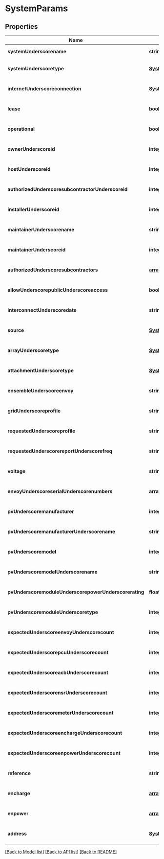 # SystemParams

## Properties
Name | Type | Description | Notes
------------ | ------------- | ------------- | -------------
**systemUnderscorename** | **string** |  | [default to null]
**systemUnderscoretype** | [**SystemTypeEnum**](SystemTypeEnum.md) |  | [optional] [default to null]
**internetUnderscoreconnection** | [**SystemInternetConnectionEnum**](SystemInternetConnectionEnum.md) |  | [optional] [default to null]
**lease** | **boolean** |  | [optional] [default to null]
**operational** | **boolean** |  | [optional] [default to null]
**ownerUnderscoreid** | **integer** |  | [optional] [default to null]
**hostUnderscoreid** | **integer** |  | [optional] [default to null]
**authorizedUnderscoresubcontractorUnderscoreid** | **integer** |  | [optional] [default to null]
**installerUnderscoreid** | **integer** |  | [optional] [default to null]
**maintainerUnderscorename** | **string** |  | [optional] [default to null]
**maintainerUnderscoreid** | **integer** |  | [optional] [default to null]
**authorizedUnderscoresubcontractors** | [**array[GetPartnerActivationsResponseSystemsInnerAuthorizedSubcontractorsInner]**](GetPartnerActivationsResponseSystemsInnerAuthorizedSubcontractorsInner.md) |  | [optional] [default to null]
**allowUnderscorepublicUnderscoreaccess** | **boolean** |  | [optional] [default to null]
**interconnectUnderscoredate** | **string** |  | [optional] [default to null]
**source** | [**SystemSourceEnum**](SystemSourceEnum.md) |  | [optional] [default to null]
**arrayUnderscoretype** | [**SystemArrayTypeEnum**](SystemArrayTypeEnum.md) |  | [optional] [default to null]
**attachmentUnderscoretype** | [**SystemAttachmentTypeEnum**](SystemAttachmentTypeEnum.md) |  | [optional] [default to null]
**ensembleUnderscoreenvoy** | **string** |  | [optional] [default to null]
**gridUnderscoreprofile** | **string** |  | [optional] [default to null]
**requestedUnderscoreprofile** | **string** |  | [optional] [default to null]
**requestedUnderscorereportUnderscorefreq** | **string** |  | [optional] [default to null]
**voltage** | **string** |  | [optional] [default to null]
**envoyUnderscoreserialUnderscorenumbers** | **array[string]** |  | [optional] [default to null]
**pvUnderscoremanufacturer** | **integer** |  | [optional] [default to null]
**pvUnderscoremanufacturerUnderscorename** | **string** |  | [optional] [default to null]
**pvUnderscoremodel** | **integer** |  | [optional] [default to null]
**pvUnderscoremodelUnderscorename** | **string** |  | [optional] [default to null]
**pvUnderscoremoduleUnderscorepowerUnderscorerating** | **float** |  | [optional] [default to null]
**pvUnderscoremoduleUnderscoretype** | **integer** |  | [optional] [default to null]
**expectedUnderscoreenvoyUnderscorecount** | **integer** |  | [optional] [default to null]
**expectedUnderscorepcuUnderscorecount** | **integer** |  | [optional] [default to null]
**expectedUnderscoreacbUnderscorecount** | **integer** |  | [optional] [default to null]
**expectedUnderscorensrUnderscorecount** | **integer** |  | [optional] [default to null]
**expectedUnderscoremeterUnderscorecount** | **integer** |  | [optional] [default to null]
**expectedUnderscoreenchargeUnderscorecount** | **integer** |  | [optional] [default to null]
**expectedUnderscoreenpowerUnderscorecount** | **integer** |  | [optional] [default to null]
**reference** | **string** |  | [optional] [default to null]
**encharge** | [**array[SystemParamsEnchargeInner]**](SystemParamsEnchargeInner.md) |  | [optional] [default to null]
**enpower** | [**array[SystemParamsEnpowerInner]**](SystemParamsEnpowerInner.md) |  | [optional] [default to null]
**address** | [**SystemParamsAddress**](SystemParamsAddress.md) |  | [optional] [default to null]

[[Back to Model list]](../README.md#documentation-for-models) [[Back to API list]](../README.md#documentation-for-api-endpoints) [[Back to README]](../README.md)


